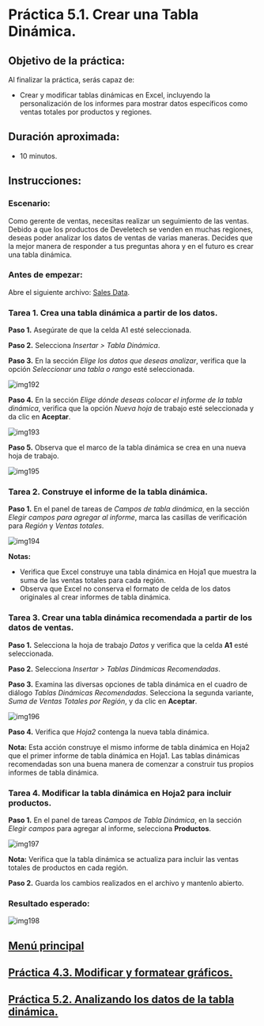 # Práctica 5.1. Crear una Tabla Dinámica.

## Objetivo de la práctica:

Al finalizar la práctica, serás capaz de:

- Crear y modificar tablas dinámicas en Excel, incluyendo la personalización de los informes para mostrar datos específicos como ventas totales por productos y regiones.

## Duración aproximada:
- 10 minutos.

## Instrucciones:

### Escenario:

Como gerente de ventas, necesitas realizar un seguimiento de las ventas. Debido a que los productos de Develetech se venden en muchas regiones, deseas poder analizar los datos de ventas de varias maneras. Decides que la mejor manera de responder a tus preguntas ahora y en el futuro es crear una tabla dinámica.

### Antes de empezar:

Abre el siguiente archivo: [Sales Data](<Sales Data.xlsx>).

### Tarea 1. Crea una tabla dinámica a partir de los datos.

**Paso 1.** Asegúrate de que la celda A1 esté seleccionada.

**Paso 2.**  Selecciona _Insertar > Tabla Dinámica_.

**Paso 3.** En la sección _Elige los datos que deseas analizar_, verifica que la opción _Seleccionar una tabla o rango_ esté seleccionada.

![img192](../images/img192.png)

**Paso 4.** En la sección _Elige dónde deseas colocar el informe de la tabla dinámica_, verifica que la opción _Nueva hoja_ de trabajo esté seleccionada y da clic en **Aceptar**.

![img193](../images/img193.png)

**Paso 5.** Observa que el marco de la tabla dinámica se crea en una nueva hoja de trabajo.

![img195](../images/img195.png)

### Tarea 2. Construye el informe de la tabla dinámica.

**Paso 1.** En el panel de tareas de _Campos de tabla dinámica_, en la sección _Elegir campos para agregar al informe_, marca las casillas de verificación para _Región_ y _Ventas totales_.

![img194](../images/img194.png)

**Notas:** 

- Verifica que Excel construye una tabla dinámica en Hoja1 que muestra la suma de las ventas totales para cada región. <br>
- Observa que Excel no conserva el formato de celda de los datos originales al crear informes de tabla dinámica.

### Tarea 3. Crear una tabla dinámica recomendada a partir de los datos de ventas.

**Paso 1.** Selecciona la hoja de trabajo _Datos_ y verifica que la celda **A1** esté seleccionada.

**Paso 2.**  Selecciona _Insertar > Tablas Dinámicas Recomendadas_.

**Paso 3.** Examina las diversas opciones de tabla dinámica en el cuadro de diálogo _Tablas Dinámicas Recomendadas_. Selecciona la segunda variante, _Suma de Ventas Totales por Región_, y da clic en **Aceptar**.

![img196](../images/img196.png)

**Paso 4.**  Verifica que *Hoja2* contenga la nueva tabla dinámica.

**Nota:** Esta acción construye el mismo informe de tabla dinámica en Hoja2 que el primer informe de tabla dinámica en Hoja1. Las tablas dinámicas recomendadas son una buena manera de comenzar a construir tus propios informes de tabla dinámica.

### Tarea 4. Modificar la tabla dinámica en Hoja2 para incluir productos.

**Paso 1.** En el panel de tareas _Campos de Tabla Dinámica_, en la sección _Elegir campos_ para agregar al informe, selecciona **Productos**.

![img197](../images/img197.png)

**Nota:** Verifica que la tabla dinámica se actualiza para incluir las ventas totales de productos en cada región.

**Paso 2.** Guarda los cambios realizados en el archivo y mantenlo abierto.

### Resultado esperado:

![img198](../images/img198.png)

## [Menú principal](../README.md)

## [Práctica 4.3. Modificar y formatear gráficos.](../Capítulo4/README_4.3.md)

## [Práctica 5.2. Analizando los datos de la tabla dinámica.](../Capítulo5/README_5.2.md)


